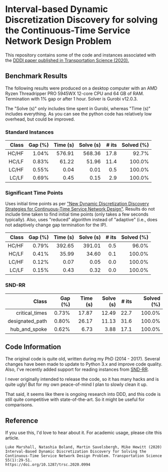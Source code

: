 # Interval-based Dynamic Discretization Discovery for solving the Continuous-Time Service Network Design Problem

This repository contains some of the code and instances associated with the [DDDI paper published in Transportation Science (2020).](https://doi.org/10.1287/trsc.2020.0994)



## Benchmark Results

The following results were produced on a desktop computer with an AMD Ryzen Threadripper PRO 5945WX 12-core CPU and 64 GB of RAM. Termination with 1% gap or after 1 hour. Solver is Gurobi v12.0.3.

The "Solve (s)" only includes time spent in Gurobi, whereas "Time (s)" includes everything.  As you can see the python code has relatively low overhead, but could be improved.

### Standard Instances

| Class  | Gap (%) | Time (s) | Solve (s) | # its | Solved (%) |
|-------:|--------:|---------:|----------:|------:|-----------:|
| HC/HF  | 1.04%   | 576.91   | 568.36    | 17.8  | 92.7%      |
| HC/LF  | 0.83%   | 61.22    | 51.96     | 11.4  | 100.0%     |
| LC/HF  | 0.55%   | 0.04     | 0.01      | 0.5   | 100.0%     |
| LC/LF  | 0.69%   | 0.45     | 0.15      | 2.9   | 100.0%     |


### Significant Time Points

Uses initial time points as per ["New Dynamic Discretization Discovery Strategies
 for Continuous-Time Service Network Design"](https://optimization-online.org/wp-content/uploads/2025/01/enhanced_DDD_20250116.pdf).  Results do not include time taken to find initial time points (only takes a few seconds typically). Also, uses "reduced" algorithm instead of "adaptive" (i.e., does not adaptively change gap termination for the IP).

| Class  | Gap (%) | Time (s) | Solve (s) | # its | Solved (%) |
|-------:|--------:|---------:|----------:|------:|-----------:|
| HC/HF  | 0.79%   | 392.65   | 391.01    | 0.5   | 96.0%      |
| HC/LF  | 0.41%   | 35.99    | 34.60     | 0.1   | 100.0%     |
| LC/HF  | 0.12%   | 0.07     | 0.05      | 0.0   | 100.0%     |
| LC/LF  | 0.15%   | 0.43     | 0.32      | 0.0   | 100.0%     |


### SND-RR

| Class           | Gap (%) | Time (s) | Solve (s) | # its | Solved (%) |
|----------------:|--------:|---------:|----------:|------:|-----------:|
| critical_times  | 0.73%   | 17.87    | 12.49     | 22.7  | 100.0%     |
| designated_path | 0.80%   | 26.17    | 11.13     | 31.6  | 100.0%     |
| hub_and_spoke   | 0.62%   | 6.73     | 3.88      | 17.1  | 100.0%     |


## Code Information
The original code is quite old, written during my PhD (2014 - 2017).  Several changes have been made to update to Python 3.x and improve code quality. Also, I've recently added support for reading instances from [SND-RR](https://github.com/madisonvandyk/snd-rr).

I never originally intended to release the code, so it has many hacks and is quite ugly! But for my own peace-of-mind I plan to slowly clean it up.

That said, it seems like there is ongoing research into DDD, and this code is still quite competitive with state-of-the-art. So it might be useful for comparisons.

## Reference

If you use this, I'd love to hear about it. For academic usage, please cite this article.

```
Luke Marshall, Natashia Boland, Martin Savelsbergh, Mike Hewitt (2020) Interval-Based Dynamic Discretization Discovery for Solving the Continuous-Time Service Network Design Problem. Transportation Science 55(1):29-51.
https://doi.org/10.1287/trsc.2020.0994
```